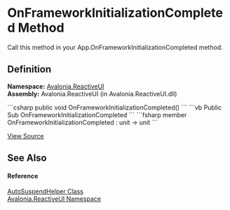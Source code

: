 # OnFrameworkInitializationCompleted Method


Call this method in your App.OnFrameworkInitializationCompleted method.



## Definition
**Namespace:** <a href="N_Avalonia_ReactiveUI">Avalonia.ReactiveUI</a>  
**Assembly:** Avalonia.ReactiveUI (in Avalonia.ReactiveUI.dll)

<Tabs groupId="api-code-preview">
<TabItem value="csharp" label="C#">
```csharp
public void OnFrameworkInitializationCompleted()
```
</TabItem>
<TabItem value="vb" label="VB">
```vb
Public Sub OnFrameworkInitializationCompleted
```
</TabItem>
<TabItem value="fsharp" label="F#">
```fsharp
member OnFrameworkInitializationCompleted : unit -> unit 
```
</TabItem>
</Tabs>



<a href="https://github.com/AvaloniaUI/Avalonia/tree/master/src/Avalonia.ReactiveUI/AutoSuspendHelper.cs#L68" title="View the source code">View Source</a>



## See Also


#### Reference
<a href="T_Avalonia_ReactiveUI_AutoSuspendHelper">AutoSuspendHelper Class</a>  
<a href="N_Avalonia_ReactiveUI">Avalonia.ReactiveUI Namespace</a>  

